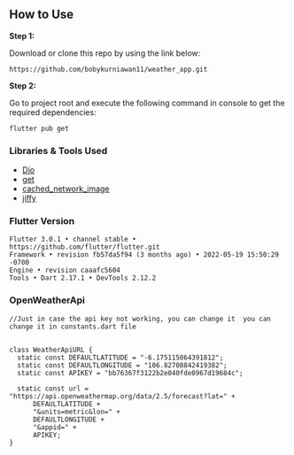 
## How to Use 

**Step 1:**

Download or clone this repo by using the link below:

```
https://github.com/bobykurniawan11/weather_app.git
```

**Step 2:**

Go to project root and execute the following command in console to get the required dependencies: 

```
flutter pub get 
```


### Libraries & Tools Used
* [Dio](https://pub.dev/packages/dio)
* [get](https://pub.dev/packages/get)
* [cached_network_image](https://pub.dev/packages/cached_network_image)
* [jiffy](https://pub.dev/packages/jiffy)


### Flutter Version
```
Flutter 3.0.1 • channel stable • https://github.com/flutter/flutter.git
Framework • revision fb57da5f94 (3 months ago) • 2022-05-19 15:50:29 -0700
Engine • revision caaafc5604
Tools • Dart 2.17.1 • DevTools 2.12.2
```

### OpenWeatherApi
```
//Just in case the api key not working, you can change it  you can change it in constants.dart file


class WeatherApiURL {
  static const DEFAULTLATITUDE = "-6.175115064391812";
  static const DEFAULTLONGITUDE = "106.82708842419382";
  static const APIKEY = "bb76367f3122b2e040fde0967d19684c";

  static const url = "https://api.openweathermap.org/data/2.5/forecast?lat=" +
      DEFAULTLATITUDE +
      "&units=metric&lon=" +
      DEFAULTLONGITUDE +
      "&appid=" +
      APIKEY;
}

```